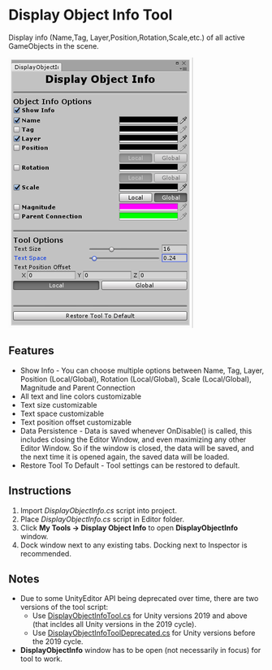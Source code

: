 # Display Object Info Tool
Display info (Name,Tag, Layer,Position,Rotation,Scale,etc.) of all active GameObjects in the scene.

![alt text](https://github.com/Demkeys/DisplayObjectInfoTool/blob/master/DisplayObjectInfo%20screenshot.png "Display Object Info")

## **Features**
* Show Info - You can choose multiple options between Name, Tag, Layer, Position (Local/Global), Rotation (Local/Global), Scale (Local/Global), Magnitude and Parent Connection
* All text and line colors customizable
* Text size customizable
* Text space customizable
* Text position offset customizable
* Data Persistence - Data is saved whenever OnDisable() is called, this includes closing the Editor Window, and even maximizing any other Editor Window. So if the window is closed, the data will be saved, and the next time it is opened again, the saved data will be loaded.
* Restore Tool To Default - Tool settings can be restored to default.

## **Instructions**
1. Import *DisplayObjectInfo.cs* script into project.
2. Place *DisplayObjectInfo.cs* script in Editor folder.
3. Click **My Tools -> Display Object Info** to open **DisplayObjectInfo** window.
4. Dock window next to any existing tabs. Docking next to Inspector is recommended.

## **Notes**
* Due to some UnityEditor API being deprecated over time, there are two versions of the tool script:
  - Use [DisplayObjectInfoTool.cs](https://github.com/Demkeys/DisplayObjectInfoTool/blob/master/DisplayObjectInfo.cs) for Unity versions 2019 and above (that incldes all Unity versions in the 2019 cycle).
  - Use [DisplayObjectInfoToolDeprecated.cs](https://github.com/Demkeys/DisplayObjectInfoTool/blob/master/DisplayObjectInfoDeprecated.cs) for Unity versions before the 2019 cycle.
* **DisplayObjectInfo** window has to be open (not necessarily in focus) for tool to work.
